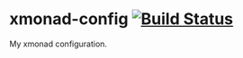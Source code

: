 xmonad-config [![Build Status](https://drone.io/github.com/atondwal/xmonad-config/status.png)](https://drone.io/github.com/atondwal/xmonad-config/latest)
=============

My xmonad configuration.
